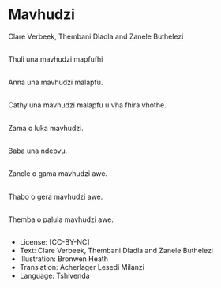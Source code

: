 # Mavhudzi
Clare Verbeek, Thembani
Dladla and Zanele
Buthelezi

##
Thuli una mavhudzi
mapfufhi


##
Anna una mavhudzi
malapfu.


##
Cathy una mavhudzi
malapfu u vha fhira
vhothe.


##
Zama o luka mavhudzi.


##
Baba una ndebvu.


##
Zanele o gama
mavhudzi awe.


##
Thabo o gera mavhudzi
awe.


##
Themba o palula
mavhudzi awe.


##
* License: [CC-BY-NC]
* Text: Clare Verbeek, Thembani Dladla and Zanele
Buthelezi
* Illustration: Bronwen Heath
* Translation: Acherlager Lesedi Milanzi
* Language: Tshivenda


